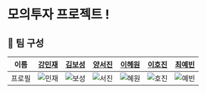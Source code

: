 # 모의투자 프로젝트 !

## 📌 팀 구성

| 이름 | [강민재](https://github.com/minijae011030) | [김보성](https://github.com/NangManBo) | [양서진](https://github.com/westjin) | [이헤원](https://github.com/icegosimperson) | [이호진](https://github.com/HoreungHoreung) | [최예빈](https://github.com/beenvyn) |
| :-: | :-: | :-: | :-: | :-: | :-: | :-: |
| 프로필 | ![민재](https://avatars.githubusercontent.com/u/105128049?s=96&v=4) | ![보성](https://avatars.githubusercontent.com/u/124684536?v=4) | ![서진](https://avatars.githubusercontent.com/u/118160647?v=4) | ![혜원](https://avatars.githubusercontent.com/u/121532001?s=96&v=4) | ![호진](https://avatars.githubusercontent.com/u/128957586?v=4) | ![예빈](https://avatars.githubusercontent.com/u/109021332?s=96&v=4) | 
